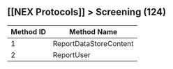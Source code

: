 ## [[NEX Protocols]] > Screening (124)

| Method ID | Method Name |
| --- | --- |
| 1 | ReportDataStoreContent |
| 2 | ReportUser |